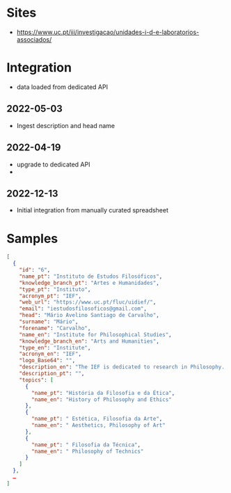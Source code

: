 # Sites

*  https://www.uc.pt/iii/investigacao/unidades-i-d-e-laboratorios-associados/

# Integration

* data loaded from dedicated API

## 2022-05-03

* Ingest description and head name

## 2022-04-19

* upgrade to dedicated API
*

## 2022-12-13

* Initial integration from manually curated spreadsheet

# Samples

```json
[
  {
    "id": "6",
    "name_pt": "Instituto de Estudos Filosóficos",
    "knowledge_branch_pt": "Artes e Humanidades",
    "type_pt": "Instituto",
    "acronym_pt": "IEF",
    "web_url": "https://www.uc.pt/fluc/uidief/",
    "email": "iestudosfilosoficos@gmail.com",
    "head": "Mário Avelino Santiago de Carvalho",
    "surname": "Mário",
    "forename": "Carvalho",
    "name_en": "Institute for Philosophical Studies",
    "knowledge_branch_en": "Arts and Humanities",
    "type_en": "Institute",
    "acronym_en": "IEF",
    "logo_Base64": "",
    "description_en": "The IEF is dedicated to research in Philosophy. Based at the…",
    "description_pt": "",
    "topics": [
      {
        "name_pt": "História da Filosofia e da Ética",
        "name_en": "History of Philosophy and Ethics"
      },
      {
        "name_pt": " Estética, Filosofia da Arte",
        "name_en": " Aesthetics, Philosophy of Art"
      },
      {
        "name_pt": " Filosofia da Técnica",
        "name_en": " Philosophy of Technics"
      }
    ]
  },
  …
]
```